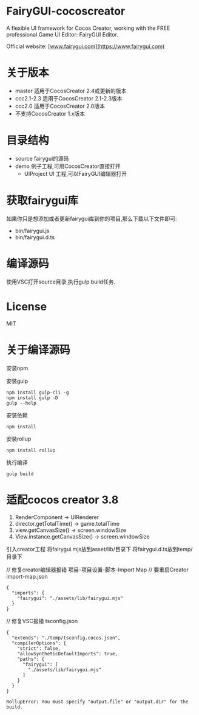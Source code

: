 # FairyGUI-cocoscreator

A flexible UI framework for Cocos Creator, working with the FREE professional Game UI Editor: FairyGUI Editor.

Official website: [www.fairygui.com](https://www.fairygui.com)

# 关于版本
* master 适用于CocosCreator 2.4或更新的版本
* ccc2.1-2.3 适用于CocosCreator 2.1-2.3版本
* ccc2.0 适用于CocosCreator 2.0版本
* 不支持CocosCreator 1.x版本

# 目录结构
* source fairygui的源码
* demo 例子工程,可用CocosCreator直接打开
  * UIProject UI 工程,可以FairyGUI编辑器打开

# 获取fairygui库
如果你只是想添加或者更新fairygui库到你的项目,那么下载以下文件即可:
* bin/fairygui.js
* bin/fairygui.d.ts

# 编译源码
使用VSC打开source目录,执行gulp build任务.

# License
MIT


# 关于编译源码
安装npm

安装gulp
```
npm install gulp-cli -g
npm install gulp -D
gulp --help
```

安装依赖
```
npm install
```

安装rollup
```
npm install rollup
```

执行编译
```
gulp build
```

# 适配cocos creator 3.8

1. RenderComponent -> UIRenderer
2. director.getTotalTime() -> game.totalTime
3. view.getCanvasSize() -> screen.windowSize
4. View.instance.getCanvasSize() -> screen.windowSize

引入creator工程
将fairygui.mjs放到asset/lib/目录下
将fairygui.d.ts放到temp/目录下

// 修复creator编辑器报错
项目-项目设置-脚本-Import Map
// 要重启Creator
import-map.json
```
{
  "imports": {
    "fairygui": "./assets/lib/fairygui.mjs"
  }
}
```

// 修复VSC报错
tsconfig.json
```
{
  "extends": "./temp/tsconfig.cocos.json",
  "compilerOptions": {
    "strict": false,
    "allowSyntheticDefaultImports": true,
    "paths": {
      "fairygui": [
        "./assets/lib/fairygui.mjs"
      ]
    }
  }
}
```




```
RollupError: You must specify "output.file" or "output.dir" for the build.
```

